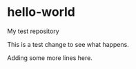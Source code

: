 # hello-world
My test repository

This is a test change to see what happens.

Adding some more lines here.
